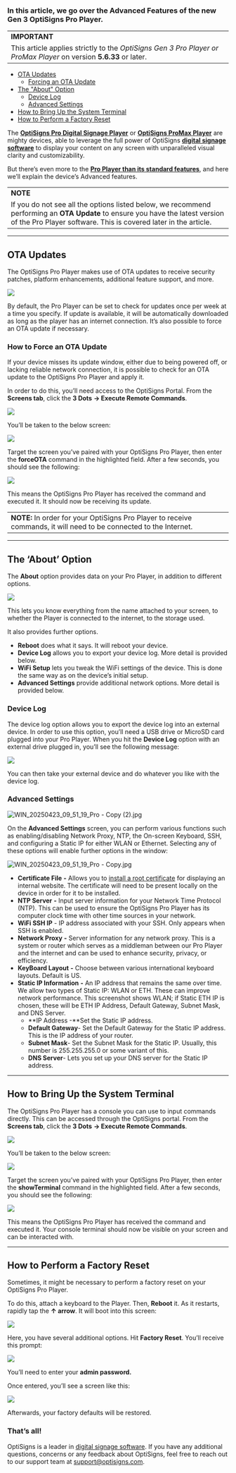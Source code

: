 ### In this article, we go over the Advanced Features of the new Gen 3 OptiSigns Pro Player.

|  |
| --- |
| **IMPORTANT** |
| This article applies strictly to the *OptiSigns Gen 3 Pro Player or ProMax Player* on version **5.6.33** or later. |

* [OTA Updates](#OTA)
  + [Forcing an OTA Update](#ForceOTA)
* [The "About" Option](#About)
  + [Device Log](#Log)
  + [Advanced Settings](#AdvancedSettings)
* [How to Bring Up the System Terminal](#name)
* [How to Perform a Factory Reset](#FactoryReset)

The [**OptiSigns Pro Digital Signage Player**](https://shop.optisigns.com/collections/shop-page/products/optisigns-digital-signage-player) or **[OptiSigns ProMax Player](https://shop.optisigns.com/products/optisigns-promax-signage-player)** are mighty devices, able to leverage the full power of OptiSigns **[digital signage software](https://www.optisigns.com/)** to display your content on any screen with unparalleled visual clarity and customizability.

But there’s even more to the **[Pro Player than its standard features](https://support.optisigns.com/hc/en-us/articles/32272215514131-Optisigns-Pro-Digital-Signage-Player)**, and here we’ll explain the device’s Advanced features.

|  |
| --- |
| **NOTE** |
| If you do not see all the options listed below, we recommend performing an **OTA Update** to ensure you have the latest version of the Pro Player software. This is covered later in the article. |

---

OTA Updates
-----------

The OptiSigns Pro Player makes use of OTA updates to receive security patches, platform enhancements, additional feature support, and more.

![](https://support.optisigns.com/hc/article_attachments/35577511371795)

By default, the Pro Player can be set to check for updates once per week at a time you specify. If update is available, it will be automatically downloaded as long as the player has an internet connection. It’s also possible to force an OTA update if necessary.

### How to Force an OTA Update

If your device misses its update window, either due to being powered off, or lacking reliable network connection, it is possible to check for an OTA update to the OptiSigns Pro Player and apply it.

In order to do this, you’ll need access to the OptiSigns Portal. From the **Screens tab**, click the **3 Dots** **→ Execute Remote Commands**.

![](https://support.optisigns.com/hc/article_attachments/35577511373587)

You’ll be taken to the below screen:

![](https://support.optisigns.com/hc/article_attachments/35577555668755)

Target the screen you’ve paired with your OptiSigns Pro Player, then enter the **forceOTA** command in the highlighted field. After a few seconds, you should see the following:

![](https://support.optisigns.com/hc/article_attachments/35577511382803)

This means the OptiSigns Pro Player has received the command and executed it. It should now be receiving its update.

|  |
| --- |
| **NOTE:** In order for your OptiSigns Pro Player to receive commands, it will need to be connected to the Internet. |

---

The ‘About’ Option
------------------

The **About** option provides data on your Pro Player, in addition to different options.

![](https://support.optisigns.com/hc/article_attachments/35577555680659)

This lets you know everything from the name attached to your screen, to whether the Player is connected to the internet, to the storage used.

It also provides further options.

* **Reboot** does what it says. It will reboot your device.
* **Device Log** allows you to export your device log. More detail is provided below.
* **WiFi Setup** lets you tweak the WiFi settings of the device. This is done the same way as on the device’s initial setup.
* **Advanced Settings** provide additional network options. More detail is provided below.

### Device Log

The device log option allows you to export the device log into an external device. In order to use this option, you’ll need a USB drive or MicroSD card plugged into your Pro Player. When you hit the **Device Log** option with an external drive plugged in, you’ll see the following message:

![](https://support.optisigns.com/hc/article_attachments/35577555683603)

You can then take your external device and do whatever you like with the device log.

### Advanced Settings

![WIN_20250423_09_51_19_Pro - Copy (2).jpg](https://support.optisigns.com/hc/article_attachments/40595153623187)

On the **Advanced Settings** screen, you can perform various functions such as enabling/disabling Network Proxy, NTP, the On-screen Keyboard, SSH, and configuring a Static IP for either WLAN or Ethernet. Selecting any of these options will enable further options in the window:

![WIN_20250423_09_51_19_Pro - Copy.jpg](https://support.optisigns.com/hc/article_attachments/40595153623955)

* **Certificate File** **-** Allows you to [install a root certificate](https://support.optisigns.com/hc/en-us/articles/35184720136595-How-to-Install-a-Root-Certificate-and-Display-an-Internal-Website-on-Screens) for displaying an internal website. The certificate will need to be present locally on the device in order for it to be installed.
* **NTP Server** **-** Input server information for your Network Time Protocol (NTP). This can be used to ensure the OptiSigns Pro Player has its computer clock time with other time sources in your network.
* **WiFi SSH IP** - IP address associated with your SSH. Only appears when SSH is enabled.
* **Network Proxy** **-** Server information for any network proxy. This is a system or router which serves as a middleman between our Pro Player and the internet and can be used to enhance security, privacy, or efficiency.
* **KeyBoard Layout** **-** Choose between various international keyboard layouts. Default is US.
* **Static IP Information** **-** An IP address that remains the same over time. We allow two types of Static IP: WLAN or ETH. These can improve network performance. This screenshot shows WLAN; if Static ETH IP is chosen, these will be ETH IP Address, Default Gateway, Subnet Mask, and DNS Server.
  + **IP Address -**Set the Static IP address.
  + **Default Gateway**- Set the Default Gateway for the Static IP address. This is the IP address of your router.
  + **Subnet Mask**- Set the Subnet Mask for the Static IP. Usually, this number is 255.255.255.0 or some variant of this.
  + **DNS Server**- Lets you set up your DNS server for the Static IP address.

---

How to Bring Up the System Terminal
-----------------------------------

The OptiSigns Pro Player has a console you can use to input commands directly. This can be accessed through the OptiSigns portal. From the **Screens tab**, click the **3 Dots** **→ Execute Remote Commands**.

![](https://support.optisigns.com/hc/article_attachments/35577555693075)

You’ll be taken to the below screen:

![](https://support.optisigns.com/hc/article_attachments/35577555668755)

Target the screen you’ve paired with your OptiSigns Pro Player, then enter the **showTerminal** command in the highlighted field. After a few seconds, you should see the following:

![](https://support.optisigns.com/hc/article_attachments/35577511404819)

This means the OptiSigns Pro Player has received the command and executed it. Your console terminal should now be visible on your screen and can be interacted with.

---

How to Perform a Factory Reset
------------------------------

Sometimes, it might be necessary to perform a factory reset on your OptiSigns Pro Player.

To do this, attach a keyboard to the Player. Then, **Reboot** it. As it restarts, rapidly tap the **↑ arrow**. It will boot into this screen:

![](https://support.optisigns.com/hc/article_attachments/35577555703187)

Here, you have several additional options. Hit **Factory Reset**. You’ll receive this prompt:

![](https://support.optisigns.com/hc/article_attachments/35577555704723)

You’ll need to enter your **admin password.**

Once entered, you’ll see a screen like this:

![](https://support.optisigns.com/hc/article_attachments/35577555707923)

Afterwards, your factory defaults will be restored.

### **That’s all!**

OptiSigns is a leader in [digital signage software](https://www.optisigns.com/). If you have any additional questions, concerns or any feedback about OptiSigns, feel free to reach out to our support team at [support@optisigns.com](mailto:support@optisigns.com).